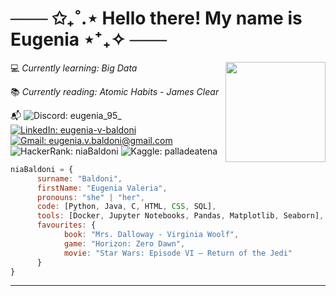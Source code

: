 # ─── ✩₊˚.⋆ Hello there! My name is Eugenia ⋆⁺₊✧ ───

<img align='right' src="/assets/ccccc2.png" width="160">

💻 _Currently learning: Big Data_

📚 _Currently reading: Atomic Habits - James Clear_

📬 
![Discord: eugenia_95_](https://img.shields.io/badge/Discord-5865F2?logo=discord&logoColor=fff&style=flat) 
[![LinkedIn: eugenia-v-baldoni](https://img.shields.io/badge/LinkedIn-0A66C2?logo=linkedin&logoColor=fff&style=flat)](https://www.linkedin.com/in/eugenia-v-baldoni/) 
[![Gmail: eugenia.v.baldoni@gmail.com](https://img.shields.io/badge/Gmail-EA4335?logo=gmail&logoColor=fff&style=flat)](mailto:eugenia.v.baldoni@gmail.com) 
![HackerRank: niaBaldoni](https://img.shields.io/badge/HackerRank-00EA64?logo=hackerrank&logoColor=000&style=flat) 
![Kaggle: palladeatena](https://img.shields.io/badge/Kaggle-20BEFF?logo=kaggle&logoColor=fff&style=flat)


```javascript
niaBaldoni = {
      surname: "Baldoni",
      firstName: "Eugenia Valeria",
      pronouns: "she" | "her",
      code: [Python, Java, C, HTML, CSS, SQL],
      tools: [Docker, Jupyter Notebooks, Pandas, Matplotlib, Seaborn],
      favourites: {
            book: "Mrs. Dalloway - Virginia Woolf",
            game: "Horizon: Zero Dawn",
            movie: "Star Wars: Episode VI – Return of the Jedi" 
      }
}
```

---
